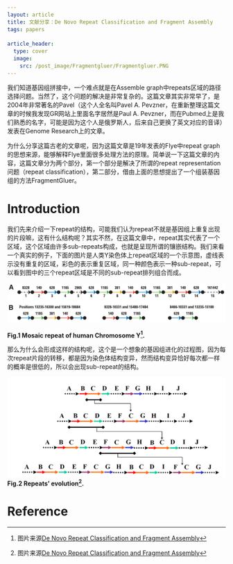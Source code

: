 ```yaml
---
layout: article
title: 文献分享：De Novo Repeat Classification and Fragment Assembly
tags: papers

article_header:
  type: cover
  image: 
    src: /post_image/Fragmentgluer/Fragmentgluer.PNG
---
```


我们知道基因组拼接中，一个难点就是在Assemble graph中repeats区域的路径选择问题。当然了，这个问题的解决是非常复杂的。这篇文章其实非常早了，是2004年非常著名的Pavel（这个人全名叫Pavel A. Pevzner，在重新整理这篇文章的时候我发现GR网站上里面名字居然是Paul A. Pevzner，而在Pubmed上是我们熟悉的名字，可能是因为这个人是俄罗斯人，后来自己更换了英文对应的音译）发表在Genome Research上的文章。

为什么分享这篇古老的文章呢，因为这篇文章是19年发表的Flye中repeat graph的思想来源，能够解释Flye里面很多处理方法的原理。简单说一下这篇文章的内容，这篇文章分为两个部分，第一个部分是解决了所谓的repeat representation问题（repeat classification），第二部分，借由上面的思想提出了一个组装基因组的方法FragmentGluer。
<!--more-->

# Introduction
我们先来介绍一下repeat的结构，可能我们认为repeat不就是基因组上重复出现的片段嘛，这有什么结构呢？其实不然，在这篇文章中，repeat其实代表了一个区域，这个区域由许多sub-repeats构成，也就是呈现所谓的镶嵌结构。我们来看一个真实的例子，下面的图片是人类Y染色体上repeat区域的一个示意图，虚线表示没有重复的区域，彩色的表示重复区域，同一种颜色表示一种sub-repeat，可以看到图中的三个repeat区域是不同的sub-repeat排列组合而成。

![repeat of Chromosome Y](/post_image/Fragmentgluer/repeat_of_Y.PNG)

__Fig.1 Mosaic repeat of human Chromosome Y[^1].__

那么为什么会形成这样的结构呢，这个是一个想象的基因组进化的过程图，因为每次repeat片段的转移，都是因为染色体结构变异，然而结构变异恰好每次都一样的概率是很低的，所以会出现sub-repeat的结构。

![Repeats’ evolution](/post_image/Fragmentgluer/repeat_evolution.png)
__Fig.2 Repeats’ evolution[^1].__



# Reference

[^1]:图片来源[De Novo Repeat Classification and Fragment Assembly](https://genome.cshlp.org/content/14/9/1786.long)